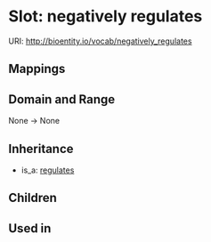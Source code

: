 # Slot: negatively regulates




URI: http://bioentity.io/vocab/negatively_regulates
## Mappings

## Domain and Range

None -> None
## Inheritance

 *  is_a: [regulates](regulates.md)
## Children

## Used in

